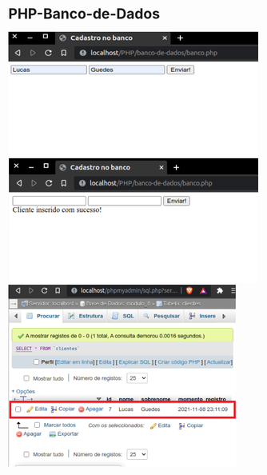 # PHP-Banco-de-Dados

<div class="box">
<img src="https://github.com/lukebarbosa/PHP-Banco-de-Dados/blob/main/img/inserindo.png" alt="inserindo dados" height="250" width="500">
<img src="https://github.com/lukebarbosa/PHP-Banco-de-Dados/blob/main/img/enviado.png" alt="dados enviados" height="250" width="500">
<img src="https://github.com/lukebarbosa/PHP-Banco-de-Dados/blob/main/img/banco-de-dados.png" alt="dados no banco de dados" width="455px">
</div>

